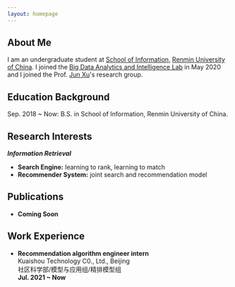```yaml
---
layout: homepage
---
```


## About Me

I am an undergraduate student at [School of Information](http://info.ruc.edu.cn/), [Renmin University of China](https://www.ruc.edu.cn/).
I joined the [Big Data Analytics and Intelligence Lab](http://info.ruc.edu.cn/academic_research_lab_detail.php?id=20) in May 2020 and I joined the Prof. [Jun Xu](https://scholar.google.com/citations?user=su14mcEAAAAJ)'s research group.


## Education Background

Sep. 2018 ~ Now: B.S. in School of Information, Renmin University of China.

## Research Interests

***Information Retrieval***
- **Search Engine:** learning to rank, learning to match
- **Recommender System:** joint search and recommendation model


## Publications

- **Coming Soon**

<!-- - **Partial Information as Full: Batched Bandits using Efficient Reward Imputation**
  <br>
  submitted to NIPS2021, under review 
  <br>  -->
  <!-- 33rd Conference on Neural Information Processing Systems. **NeurIPS 2019**.
  <br>
  [[PDF](http://papers.nips.cc/paper/9216-learning-to-self-train-for-semi-supervised-few-shot-classification.pdf)] [[Code](https://github.com/xinzheli1217/learning-to-self-train)] -->

<!-- - **Mnemonics Training: Multi-Class Incremental Learning without Forgetting**
  <br>
  **Yaoyao Liu**, Yuting Su, An-An Liu, Bernt Schiele, Qianru Sun
  <br>
  IEEE Conference on Computer Vision and Pattern Recognition. **CVPR 2020**.
  <br>
  [[PDF](https://arxiv.org/pdf/2002.10211.pdf)] [[Code](https://github.com/yaoyao-liu/mnemonics)] <strong><i style="color:#e74d3c">Oral Presentation</i></strong> -->

<!-- - **Learning to Self-Train for Semi-Supervised Few-Shot Classification**
  <br>
  Xinzhe Li, Qianru Sun, **Yaoyao Liu**, Shibao Zheng, Qin Zhou, Tat-Seng Chua, Bernt Schiele
  <br>
  33rd Conference on Neural Information Processing Systems. **NeurIPS 2019**.
  <br>
  [[PDF](http://papers.nips.cc/paper/9216-learning-to-self-train-for-semi-supervised-few-shot-classification.pdf)] [[Code](https://github.com/xinzheli1217/learning-to-self-train)] -->
<!-- 
- **Meta-Transfer Learning for Few-Shot Learning**
  <br>
  Qianru Sun\*, **Yaoyao Liu\***, Tat-Seng Chua, Bernt Schiele
  <br>
  IEEE Conference on Computer Vision and Pattern Recognition. **CVPR 2019**.
  <br>
  [[PDF](http://openaccess.thecvf.com/content_CVPR_2019/papers/Sun_Meta-Transfer_Learning_for_Few-Shot_Learning_CVPR_2019_paper.pdf)] [[Code](https://github.com/yaoyao-liu/meta-transfer-learning)] [[Project](https://mtl.yyliu.net/)] -->

## Work Experience

- **Recommendation algorithm engineer intern**
  <br>
  Kuaishou Technology C0., Ltd., Beijing
  <br>
  社区科学部/模型与应用组/精排模型组
  <br>
  **Jul. 2021 ~ Now**
  <br>


<!-- ## Services

- Co-organizer: [ACM MM Asia 2020](https://mmasia2020.org/).
- Conference Reviewers: [NeurIPS 2020](https://neurips.cc/Conferences/2020), and [CVPR 2020](http://cvpr2020.thecvf.com/).
- Journal Reviewers: [T-PAMI](https://ieeexplore.ieee.org/xpl/RecentIssue.jsp?punumber=34), and [IJCV](https://www.springer.com/journal/11263). -->
